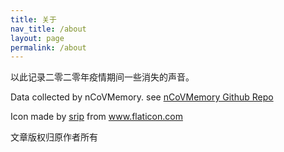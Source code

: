 ```yaml
---
title: 关于
nav_title: /about
layout: page
permalink: /about
---
```


以此记录二零二零年疫情期间一些消失的声音。

Data collected by nCoVMemory. see [nCoVMemory Github Repo](https://github.com/2019ncovmemory/nCovMemory/blob/master/README.md)

Icon made by <a href="https://www.flaticon.com/free-icon/tombstone_2250476" title="srip">srip</a> from <a href="https://www.flaticon.com/" title="Flaticon"> www.flaticon.com</a>

文章版权归原作者所有